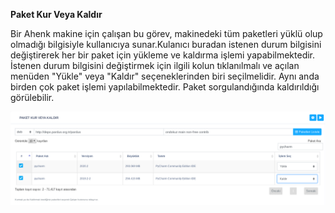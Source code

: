 **Paket Kur Veya Kaldır**

Bir Ahenk makine için çalışan bu görev, makinedeki tüm paketleri yüklü olup olmadığı bilgisiyle kullanıcıya sunar.Kulanıcı buradan istenen durum bilgisini değiştirerek her bir paket için yükleme ve kaldırma işlemi yapabilmektedir. İstenen durum bilgisini değiştirmek için ilgili kolun tıklanılmalı ve açılan menüden "Yükle" veya "Kaldır" seçeneklerinden biri seçilmelidir. Aynı anda birden çok paket işlemi yapılabilmektedir. Paket sorgulandığında kaldırıldığı görülebilir. 

![Paket kur Veya Kaldır](../images/paket/paket_kur_veya_kaldir.png)
